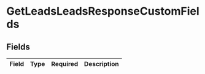 # GetLeadsLeadsResponseCustomFields


## Fields

| Field       | Type        | Required    | Description |
| ----------- | ----------- | ----------- | ----------- |
